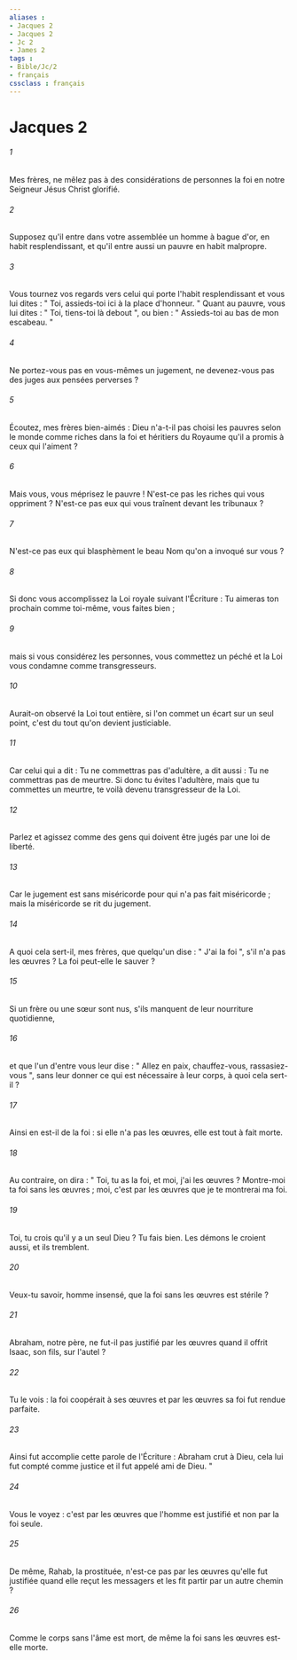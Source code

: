```yaml
---
aliases : 
- Jacques 2
- Jacques 2
- Jc 2
- James 2
tags : 
- Bible/Jc/2
- français
cssclass : français
---
```


# Jacques 2

###### 1
Mes frères, ne mêlez pas à des considérations de personnes la foi en notre Seigneur Jésus Christ glorifié. 
###### 2
Supposez qu'il entre dans votre assemblée un homme à bague d'or, en habit resplendissant, et qu'il entre aussi un pauvre en habit malpropre. 
###### 3
Vous tournez vos regards vers celui qui porte l'habit resplendissant et vous lui dites : " Toi, assieds-toi ici à la place d'honneur. " Quant au pauvre, vous lui dites : " Toi, tiens-toi là debout ", ou bien : " Assieds-toi au bas de mon escabeau. " 
###### 4
Ne portez-vous pas en vous-mêmes un jugement, ne devenez-vous pas des juges aux pensées perverses ? 
###### 5
Écoutez, mes frères bien-aimés : Dieu n'a-t-il pas choisi les pauvres selon le monde comme riches dans la foi et héritiers du Royaume qu'il a promis à ceux qui l'aiment ? 
###### 6
Mais vous, vous méprisez le pauvre ! N'est-ce pas les riches qui vous oppriment ? N'est-ce pas eux qui vous traînent devant les tribunaux ? 
###### 7
N'est-ce pas eux qui blasphèment le beau Nom qu'on a invoqué sur vous ? 
###### 8
Si donc vous accomplissez la Loi royale suivant l'Écriture : Tu aimeras ton prochain comme toi-même, vous faites bien ; 
###### 9
mais si vous considérez les personnes, vous commettez un péché et la Loi vous condamne comme transgresseurs. 
###### 10
Aurait-on observé la Loi tout entière, si l'on commet un écart sur un seul point, c'est du tout qu'on devient justiciable. 
###### 11
Car celui qui a dit : Tu ne commettras pas d'adultère, a dit aussi : Tu ne commettras pas de meurtre. Si donc tu évites l'adultère, mais que tu commettes un meurtre, te voilà devenu transgresseur de la Loi. 
###### 12
Parlez et agissez comme des gens qui doivent être jugés par une loi de liberté. 
###### 13
Car le jugement est sans miséricorde pour qui n'a pas fait miséricorde ; mais la miséricorde se rit du jugement. 
###### 14
A quoi cela sert-il, mes frères, que quelqu'un dise : " J'ai la foi ", s'il n'a pas les œuvres ? La foi peut-elle le sauver ? 
###### 15
Si un frère ou une sœur sont nus, s'ils manquent de leur nourriture quotidienne, 
###### 16
et que l'un d'entre vous leur dise : " Allez en paix, chauffez-vous, rassasiez-vous ", sans leur donner ce qui est nécessaire à leur corps, à quoi cela sert-il ? 
###### 17
Ainsi en est-il de la foi : si elle n'a pas les œuvres, elle est tout à fait morte. 
###### 18
Au contraire, on dira : " Toi, tu as la foi, et moi, j'ai les œuvres ? Montre-moi ta foi sans les œuvres ; moi, c'est par les œuvres que je te montrerai ma foi. 
###### 19
Toi, tu crois qu'il y a un seul Dieu ? Tu fais bien. Les démons le croient aussi, et ils tremblent. 
###### 20
Veux-tu savoir, homme insensé, que la foi sans les œuvres est stérile ? 
###### 21
Abraham, notre père, ne fut-il pas justifié par les œuvres quand il offrit Isaac, son fils, sur l'autel ? 
###### 22
Tu le vois : la foi coopérait à ses œuvres et par les œuvres sa foi fut rendue parfaite. 
###### 23
Ainsi fut accomplie cette parole de l'Écriture : Abraham crut à Dieu, cela lui fut compté comme justice et il fut appelé ami de Dieu. " 
###### 24
Vous le voyez : c'est par les œuvres que l'homme est justifié et non par la foi seule. 
###### 25
De même, Rahab, la prostituée, n'est-ce pas par les œuvres qu'elle fut justifiée quand elle reçut les messagers et les fit partir par un autre chemin ? 
###### 26
Comme le corps sans l'âme est mort, de même la foi sans les œuvres est-elle morte. 
